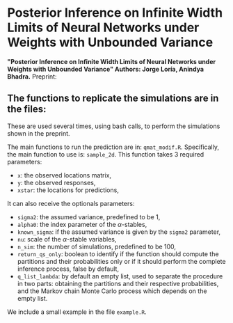 # Posterior Inference on Infinite Width Limits of Neural Networks under Weights with Unbounded Variance

**"Posterior Inference on Infinite Width Limits of Neural Networks under Weights with Unbounded Variance" Authors: Jorge Loría, Anindya Bhadra.** 
Preprint: []()

The functions to replicate the simulations are in the files: 
- 

These are used several times, using bash calls, to perform the simulations shown in the preprint.

The main functions to run the prediction are in: `qmat_modif.R`. Specifically, the main function to use is: `sample_2d`. This function takes 3 required parameters:

- `x`: the observed locations matrix,
- `y`: the observed responses,
- `xstar`: the locations for predictions,
 
It can also receive the optionals parameters: 
- `sigma2`: the assumed variance, predefined to be 1,
- `alpha0`: the index parameter of the $\alpha$-stables,
- `known_sigma`: if the assumed variance is given by the `sigma2` parameter,
- `nu`: scale of the $\alpha$-stable variables,
- `n_sim`: the number of simulations, predefined to be 100,
- `return_qs_only`: boolean to identify if the function should compute the partitions and their probabilities only or if it should perform the complete inference process, false by default,
- `q_list_lambda`: by default an empty list, used to separate the procedure in two parts: obtaining the partitions and their respective probabilities, and the Markov chain Monte Carlo process which depends on the empty list.

We include a small example in the file `example.R`.

